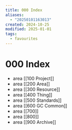```yaml
---
title: 000 Index
aliases:
  - "20250101163013"
created: 2024-10-25
modified: 2025-01-01
tags:
  - favourites
---
```

# 000 Index
- area [[100 Project]]
- area [[200 Area]]
- area [[300 Resource]]
- area [[400 Thing]]
- area [[500 Standards]]
- area [[600 GC Common]]
- area [[700]]
- area [[800]]
- area [[900 Archive]]
